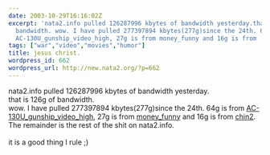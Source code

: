 ```yaml
---
date: 2003-10-29T16:16:02Z
excerpt: 'nata2.info pulled 126287996 kbytes of bandwidth yesterday.that is 126g of
  bandwidth. wow. I have pulled 277397894 kbytes(277g)since the 24th. 64g is from
  AC-130U_gunship_video_high, 27g is from money_funny and 16g is from '
tags: ["war","video","movies","humor"]
title: jesus christ.
wordpress_id: 662
wordpress_url: http://new.nata2.org/?p=662
---
```


nata2.info pulled 126287996 kbytes of bandwidth yesterday.<br/>that is 126g of bandwidth. <br/>wow. I have pulled 277397894 kbytes(277g)since the 24th. 64g is from <a href="https://web.archive.org/web/20030814003134/http://www.nata2.info//war/AC-130U_gunship_video_high.mpg">AC-130U_gunship_video_high</a>, 27g is from <a href="https://web.archive.org/web/20030814003134/http://www.nata2.info//humor/movies/money_funny.asf">money_funny</a> and 16g is from <a href="https://web.archive.org/web/20030814003134/http://www.nata2.info//humor/movies/chin2.mpeg">chin2</a>. The remainder is the rest of the shit on nata2.info. <br/><br/>it is a good thing I rule ;)
